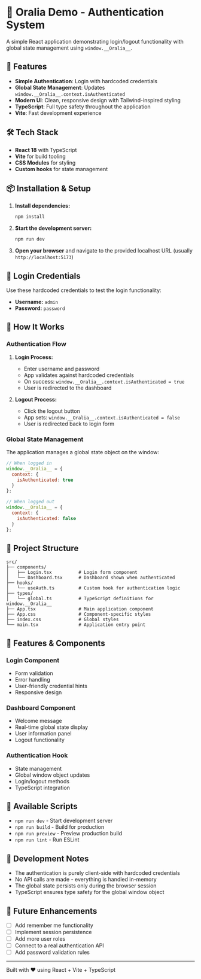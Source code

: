 # 🔐 Oralia Demo - Authentication System

A simple React application demonstrating login/logout functionality with global state management using `window.__Oralia__`.

## 🚀 Features

- **Simple Authentication**: Login with hardcoded credentials
- **Global State Management**: Updates `window.__Oralia__.context.isAuthenticated`
- **Modern UI**: Clean, responsive design with Tailwind-inspired styling
- **TypeScript**: Full type safety throughout the application
- **Vite**: Fast development experience

## 🛠️ Tech Stack

- **React 18** with TypeScript
- **Vite** for build tooling
- **CSS Modules** for styling
- **Custom hooks** for state management

## 📦 Installation & Setup

1. **Install dependencies:**
   ```bash
   npm install
   ```

2. **Start the development server:**
   ```bash
   npm run dev
   ```

3. **Open your browser** and navigate to the provided localhost URL (usually `http://localhost:5173`)

## 🔑 Login Credentials

Use these hardcoded credentials to test the login functionality:

- **Username:** `admin`
- **Password:** `password`

## 🌟 How It Works

### Authentication Flow

1. **Login Process:**
   - Enter username and password
   - App validates against hardcoded credentials
   - On success: `window.__Oralia__.context.isAuthenticated = true`
   - User is redirected to the dashboard

2. **Logout Process:**
   - Click the logout button
   - App sets: `window.__Oralia__.context.isAuthenticated = false`
   - User is redirected back to login form

### Global State Management

The application manages a global state object on the window:

```javascript
// When logged in
window.__Oralia__ = {
  context: {
    isAuthenticated: true
  }
};

// When logged out
window.__Oralia__ = {
  context: {
    isAuthenticated: false
  }
};
```

## 📁 Project Structure

```
src/
├── components/
│   ├── Login.tsx          # Login form component
│   └── Dashboard.tsx      # Dashboard shown when authenticated
├── hooks/
│   └── useAuth.ts         # Custom hook for authentication logic
├── types/
│   └── global.ts          # TypeScript definitions for window.__Oralia__
├── App.tsx                # Main application component
├── App.css                # Component-specific styles
├── index.css              # Global styles
└── main.tsx               # Application entry point
```

## 🎨 Features & Components

### Login Component
- Form validation
- Error handling
- User-friendly credential hints
- Responsive design

### Dashboard Component
- Welcome message
- Real-time global state display
- User information panel
- Logout functionality

### Authentication Hook
- State management
- Global window object updates
- Login/logout methods
- TypeScript integration

## 🚦 Available Scripts

- `npm run dev` - Start development server
- `npm run build` - Build for production
- `npm run preview` - Preview production build
- `npm run lint` - Run ESLint

## 📝 Development Notes

- The authentication is purely client-side with hardcoded credentials
- No API calls are made - everything is handled in-memory
- The global state persists only during the browser session
- TypeScript ensures type safety for the global window object

## 🔮 Future Enhancements

- [ ] Add remember me functionality
- [ ] Implement session persistence
- [ ] Add more user roles
- [ ] Connect to a real authentication API
- [ ] Add password validation rules

---

Built with ❤️ using React + Vite + TypeScript
